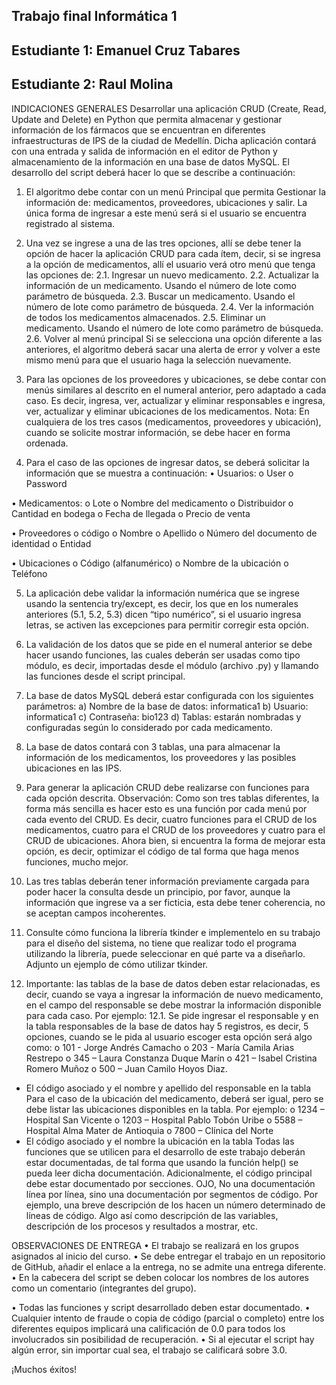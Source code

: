 ## Trabajo final Informática 1

## Estudiante 1: Emanuel Cruz Tabares
## Estudiante 2: Raul Molina  

INDICACIONES GENERALES
Desarrollar una aplicación CRUD (Create, Read, Update and Delete) en Python que permita almacenar y gestionar información de los fármacos que se encuentran en diferentes infraestructuras de IPS de la ciudad de Medellín. Dicha aplicación contará con una entrada y salida de información en el editor de Python y almacenamiento de la información en una base de datos MySQL.
El desarrollo del script deberá hacer lo que se describe a continuación:

1.	El algoritmo debe contar con un menú Principal que permita Gestionar la información de: medicamentos, proveedores, ubicaciones y salir. La única forma de ingresar a este menú será si el usuario se encuentra registrado al sistema.

2.	Una vez se ingrese a una de las tres opciones, allí se debe tener la opción de hacer la aplicación CRUD para cada ítem, decir, si se ingresa a la opción de medicamentos, allí el usuario verá otro menú que tenga las opciones de:
 2.1.	Ingresar un nuevo medicamento.
 2.2.	Actualizar la información de un medicamento. Usando el número de lote como parámetro de búsqueda.
 2.3.	Buscar un medicamento. Usando el número de lote como parámetro de búsqueda.
 2.4.	Ver la información de todos los medicamentos almacenados.
 2.5.	Eliminar un medicamento. Usando el número de lote como parámetro de búsqueda.
 2.6.	Volver al menú principal Si se selecciona una opción diferente a las anteriores, el algoritmo deberá sacar una alerta de error y volver a este mismo menú para que el usuario haga la selección nuevamente.

3.	Para las opciones de los proveedores y ubicaciones, se debe contar con menús similares al descrito en el numeral anterior, pero adaptado a cada caso. Es decir, ingresa, ver, actualizar y eliminar responsables e ingresa, ver, actualizar y eliminar ubicaciones de los medicamentos.
Nota: En cualquiera de los tres casos (medicamentos, proveedores y ubicación), cuando se solicite mostrar información, se debe hacer en forma ordenada.

4.	Para el caso de las opciones de ingresar datos, se deberá solicitar la información que se muestra a continuación:
•	Usuarios:
o	User
o	Password

•	Medicamentos:
o	Lote
o	Nombre del medicamento
o	Distribuidor
o	Cantidad en bodega
o	Fecha de llegada
o	Precio de venta

•	Proveedores
o	código
o	Nombre
o	Apellido
o	Número del documento de identidad
o	Entidad

•	Ubicaciones
o	Código (alfanumérico)
o	Nombre de la ubicación
o	Teléfono

5.	La aplicación debe validar la información numérica que se ingrese usando la sentencia try/except, es decir, los que en los numerales anteriores (5.1, 5.2, 5.3) dicen “tipo numérico”, si el usuario ingresa letras, se activen las excepciones para permitir corregir esta opción.

6.	La validación de los datos que se pide en el numeral anterior se debe hacer usando funciones, las cuales deberán ser usadas como tipo módulo, es decir, importadas desde el módulo (archivo .py) y llamando las funciones desde el script principal.

7.	La base de datos MySQL deberá estar configurada con los siguientes parámetros:
a)	Nombre de la base de datos: informatica1
b)	Usuario: informatica1
c)	Contraseña: bio123
d)	Tablas: estarán nombradas y configuradas según lo considerado por cada medicamento.

8.	La base de datos contará con 3 tablas, una para almacenar la información de los medicamentos, los proveedores y las posibles ubicaciones en las IPS.

9.	Para generar la aplicación CRUD debe realizarse con funciones para cada opción descrita. Observación: Como son tres tablas diferentes, la forma más sencilla es hacer esto es una función por cada menú por cada evento del CRUD. Es decir, cuatro funciones para el CRUD de los medicamentos, cuatro para el CRUD de los proveedores y cuatro para el CRUD de ubicaciones. Ahora bien, si encuentra la forma de mejorar esta opción, es decir, optimizar el código de tal forma que haga menos funciones, mucho mejor.
 
10.	Las tres tablas deberán tener información previamente cargada para poder hacer la consulta desde un principio, por favor, aunque la información que ingrese va a ser ficticia, esta debe tener coherencia, no se aceptan campos incoherentes.

11.	Consulte cómo funciona la librería tkinder e implementelo en su trabajo para el diseño del sistema, no tiene que realizar todo el programa utilizando la librería, puede seleccionar en qué parte va a diseñarlo. Adjunto un ejemplo de cómo utilizar tkinder.

12.	Importante: las tablas de la base de datos deben estar relacionadas, es decir, cuando se vaya a ingresar la información de nuevo medicamento, en el campo del responsable se debe mostrar la información disponible para cada caso. Por ejemplo:
12.1.	Se pide ingresar el responsable y en la tabla responsables de la base de datos hay 5 registros, es decir, 5 opciones, cuando se le pida al usuario escoger esta opción será algo como:
o	101 - Jorge Andrés Camacho
o	203 - María Camila Arias Restrepo
o	345 – Laura Constanza Duque Marín
o	421 – Isabel Cristina Romero Muñoz
o	500 – Juan Camilo Hoyos Diaz.
*	El código asociado y el nombre y apellido del responsable en la tabla
Para el caso de la ubicación del medicamento, deberá ser igual, pero se debe listar las ubicaciones disponibles en la tabla. Por ejemplo:
o	1234 – Hospital San Vicente
o	1203 – Hospital Pablo Tobón Uribe
o	5588 – Hospital Alma Mater de Antioquia
o	7800 – Clínica del Norte
*	El código asociado y el nombre la ubicación en la tabla
Todas las funciones que se utilicen para el desarrollo de este trabajo deberán estar documentadas, de tal forma que usando la función help() se pueda leer dicha documentación. Adicionalmente, el código principal debe estar documentado por secciones. OJO, No una documentación línea por línea, sino una documentación por segmentos de código. Por ejemplo, una breve descripción de los hacen un número determinado de líneas de código. Algo así como descripción de las variables, descripción de los procesos y resultados a mostrar, etc.


OBSERVACIONES DE ENTREGA
•	El trabajo se realizará en los grupos asignados al inicio del curso.
•	Se debe entregar el trabajo en un repositorio de GitHub, añadir el enlace a la entrega, no se admite una entrega diferente.
•	En la cabecera del script se deben colocar los nombres de los autores como un comentario (integrantes del grupo).
 
•	Todas las funciones y script desarrollado deben estar documentado.
•	Cualquier intento de fraude o copia de código (parcial o completo) entre los diferentes equipos implicará una calificación de 0.0 para todos los involucrados sin posibilidad de recuperación.
•	Si al ejecutar el script hay algún error, sin importar cual sea, el trabajo se calificará sobre 3.0.



¡Muchos éxitos!

